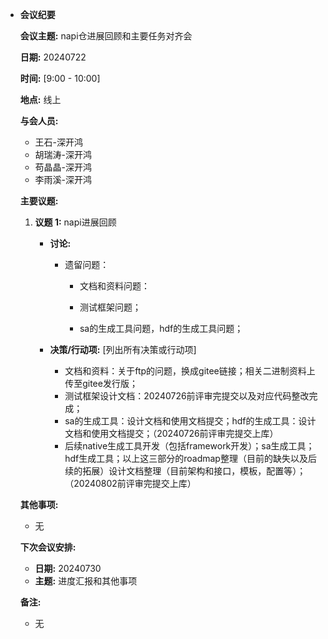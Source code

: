 - **会议纪要**

  **会议主题:** napi仓进展回顾和主要任务对齐会

  **日期:** 20240722

  **时间:** [9:00 - 10:00]

  **地点:** 线上

  **与会人员:**

  - 王石-深开鸿
  - 胡瑞涛-深开鸿
  - 苟晶晶-深开鸿
  - 李雨溪-深开鸿

  **主要议题:**

  1. **议题 1:** napi进展回顾

     - **讨论:** 

       - 遗留问题：

         - 文档和资料问题：

         - 测试框架问题；

         - sa的生成工具问题，hdf的生成工具问题；
         
           

     - **决策/行动项:** [列出所有决策或行动项]
     
       - 文档和资料：关于ftp的问题，换成gitee链接；相关二进制资料上传至gitee发行版；
       - 测试框架设计文档：20240726前评审完提交以及对应代码整改完成；
       - sa的生成工具：设计文档和使用文档提交；hdf的生成工具：设计文档和使用文档提交；（20240726前评审完提交上库）
       - 后续native生成工具开发（包括framework开发）；sa生成工具；hdf生成工具；以上这三部分的roadmap整理（目前的缺失以及后续的拓展）设计文档整理（目前架构和接口，模板，配置等）；（20240802前评审完提交上库）
     
     

  **其他事项:**

  - 无
  
  **下次会议安排:**
  
  - **日期:** 20240730
  - **主题:** 进度汇报和其他事项
  
  **备注:**
  
  - 无